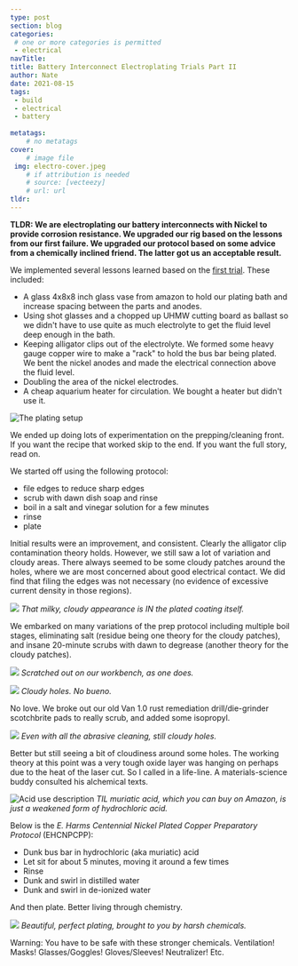 ```yaml
---
type: post
section: blog
categories: 
 # one or more categories is permitted
 - electrical
navTitle: 
title: Battery Interconnect Electroplating Trials Part II
author: Nate
date: 2021-08-15
tags:
 - build
 - electrical
 - battery
 
metatags:
	# no metatags
cover: 
	# image file
 img: electro-cover.jpeg
	# if attribution is needed
	# source: [vecteezy]
	# url: url
tldr:
---
```

**TLDR: We are electroplating our battery interconnects with Nickel to provide corrosion resistance.  We upgraded our rig based on the lessons from our first failure.  We upgraded our protocol based on some advice from a chemically inclined friend.  The latter got us an acceptable result.**<!--excerpt-->

We implemented several lessons learned based on the [first trial](/blog/2021-7-26-electroplating-part-i/electroplating-trials).  These included:

* A glass 4x8x8 inch glass vase from amazon to hold our plating bath and increase spacing between the parts and anodes.  
* Using shot glasses and a chopped up UHMW cutting board as ballast so we didn't have to use quite as much electrolyte to get the fluid level deep enough in the bath.   
* Keeping alligator clips out of the electrolyte. We formed some heavy gauge copper wire to make a "rack" to hold the bus bar being plated.  We bent the nickel anodes and made the electrical connection above the fluid level.  
* Doubling the area of the nickel electrodes.
* A cheap aquarium heater for circulation.  We bought a heater but didn't use it.

![The plating setup](plating-rig.jpeg)

We ended up doing lots of experimentation on the prepping/cleaning front.  If you want the recipe that worked skip to the end.  If you want the full story, read on.

We started off using the following protocol:
* file edges to reduce sharp edges
* scrub with dawn dish soap and rinse
* boil in a salt and vinegar solution for a few minutes
* rinse
* plate

Initial results were an improvement, and consistent.  Clearly the alligator clip contamination theory holds.  However, we still saw a lot of variation and cloudy areas.  There always seemed to be some cloudy patches around the holes, where we are most concerned about good electrical contact.  We did find that filing the edges was not necessary (no evidence of excessive current density in those regions).

![](initial.jpeg)
_That milky, cloudy appearance is IN the plated coating itself._

We embarked on many variations of the prep protocol including multiple boil stages, eliminating salt (residue being one theory for the cloudy patches), and insane 20-minute scrubs with dawn to degrease (another theory for the cloudy patches).

![](trial-protocols.jpeg)
_Scratched out on our workbench, as one does._


![](after-protocol-trials.jpeg)
_Cloudy holes.  No bueno._

No love.  We broke out our old Van 1.0 rust remediation drill/die-grinder scotchbrite pads to really scrub, and added some isopropyl.

![](abrasive-clean.jpeg)
_Even with all the abrasive cleaning, still cloudy holes._

Better but still seeing a bit of cloudiness around some holes. The working theory at this point was a very tough oxide layer was hanging on perhaps due to the heat of the laser cut.  So I called in a life-line.  A materials-science buddy consulted his alchemical texts.  

![Acid use description](alchemy2.jpg)
_TIL muriatic acid, which you can buy on Amazon, is just a weakened form of hydrochloric acid._

Below is the *E. Harms Centennial Nickel Plated Copper Preparatory Protocol* (EHCNPCPP):
* Dunk bus bar in hydrochloric (aka muriatic) acid
* Let sit for about 5 minutes, moving it around a few times
* Rinse
* Dunk and swirl in distilled water
* Dunk and swirl in de-ionized water

And then plate.  Better living through chemistry.

![](acid.jpeg)
_Beautiful, perfect plating, brought to you by harsh chemicals._

Warning: You have to be safe with these stronger chemicals.  Ventilation!  Masks!  Glasses/Goggles! Gloves/Sleeves! Neutralizer! Etc. 